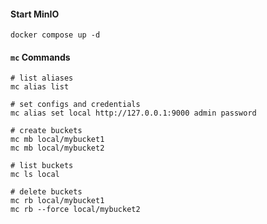 #### Start MinIO
```
docker compose up -d
```

#### `mc` Commands
```
# list aliases
mc alias list

# set configs and credentials
mc alias set local http://127.0.0.1:9000 admin password

# create buckets
mc mb local/mybucket1
mc mb local/mybucket2

# list buckets
mc ls local

# delete buckets
mc rb local/mybucket1
mc rb --force local/mybucket2

```
